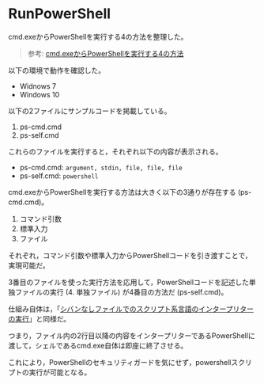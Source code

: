 ﻿# RunPowerShell
cmd.exeからPowerShellを実行する4の方法を整理した。

> 参考: [cmd.exeからPowerShellを実行する4の方法](https://senooken.jp/blog/2019/07/07/)

以下の環境で動作を確認した。

* Widnows 7
* Windows 10

以下の2ファイルにサンプルコードを掲載している。

1. ps-cmd.cmd
2. ps-self.cmd

これらのファイルを実行すると，それぞれ以下の内容が表示される。

* ps-cmd.cmd: `argument, stdin, file, file, file`
* ps-self.cmd: `powershell`

cmd.exeからPowerShellを実行する方法は大きく以下の3通りが存在する (ps-cmd.cmd)。

1. コマンド引数
2. 標準入力
3. ファイル

それぞれ，コマンド引数や標準入力からPowerShellコードを引き渡すことで，実現可能だ。

3番目のファイルを使った実行方法を応用して，PowerShellコードを記述した単独ファイルの実行 (4. 単独ファイル) が4番目の方法だ (ps-self.cmd)。

仕組み自体は，「[シバンなしファイルでのスクリプト系言語のインタープリターの実行](https://senooken.jp/blog/2019/06/16/)」と同様だ。

つまり，ファイル内の2行目以降の内容をインタープリターであるPowerShellに渡して，シェルであるcmd.exe自体は即座に終了させる。

これにより，PowerShellのセキュリティガードを気にせず，powershellスクリプトの実行が可能となる。
